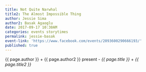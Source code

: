 ```yaml
---
title: Not Quite Narwhal
title2: The Almost Impossible Thing
author: Jessie Sima
author2: Basak Agaoglu
date: 2017-09-17 10:30AM
categories: events storytimes
permalink: jessie-basak
event-link: 'https://www.facebook.com/events/2093600290666193/'
published: true
---
```

{{ page.author }} + {{ page.author2 }} present - *{{ page.title }}* + *{{ page.title2 }}*
